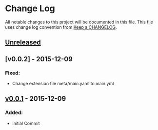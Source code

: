 # Change Log
All notable changes to this project will be documented in this file.
This file uses change log convention from [Keep a CHANGELOG](http://keepachangelog.com).

## [Unreleased][unreleased]

## [v0.0.2] - 2015-12-09

### Fixed:
- Change extension file meta/main.yaml to main.yml

## [v0.0.1] - 2015-12-09

### Added:
- Initial Commit


[unreleased]: https://github.com/dgnest/ansible-role-postgresql/compare/v0.0.1...HEAD
[v0.0.1]: https://github.com/dgnest/ansible-role-postgresql/compare/v0.0.0...v0.0.1

[CHANGELOG.md]: CHANGELOG.md
[CONTRIBUTING.md]: CONTRIBUTING.md
[LICENCE.md]: LICENCE.md
[README.md]: README.md
